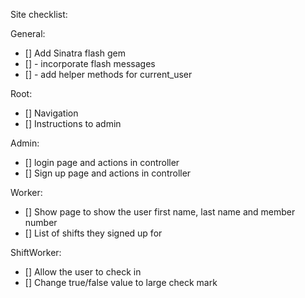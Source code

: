 
Site checklist:

General: 
- [] Add Sinatra flash gem
- [] - incorporate flash messages
- [] - add helper methods for current_user

Root:
- [] Navigation
- [] Instructions to admin

Admin:
- [] login page and actions in controller
- [] Sign up page and actions in controller

Worker:
- [] Show page to show the user first name, last name and member number
- [] List of shifts they signed up for

ShiftWorker: 
- [] Allow the user to check in
- [] Change true/false value to large check mark